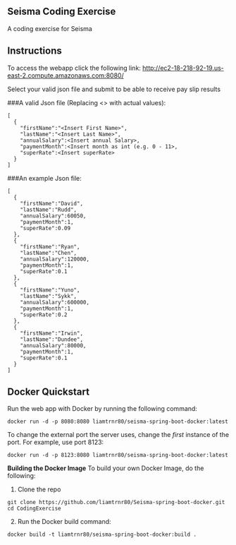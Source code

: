 ## Seisma Coding Exercise
A coding exercise for Seisma

## Instructions
To access the webapp click the following link:
http://ec2-18-218-92-19.us-east-2.compute.amazonaws.com:8080/ <br>

Select your valid json file and submit to be able to receive pay slip results

###A valid Json file (Replacing <> with actual values):
```
[
  {
    "firstName":"<Insert First Name>",
    "lastName":"<Insert Last Name>",
    "annualSalary":<Insert annual Salary>,
    "paymentMonth":<Insert month as int (e.g. 0 - 11>,
    "superRate":<Insert superRate>
  }
]

```

###An example Json file:
```
[
  {
    "firstName":"David",
    "lastName":"Rudd",
    "annualSalary":60050,
    "paymentMonth":1,
    "superRate":0.09
  },
  {
    "firstName":"Ryan",
    "lastName":"Chen",
    "annualSalary":120000,
    "paymentMonth":1,
    "superRate":0.1
  },
  {
    "firstName":"Yuno",
    "lastName":"Sykk",
    "annualSalary":600000,
    "paymentMonth":1,
    "superRate":0.2
  },
  {
    "firstName":"Irwin",
    "lastName":"Dundee",
    "annualSalary":80000,
    "paymentMonth":1,
    "superRate":0.1
  }
]

```

## Docker Quickstart
Run the web app with Docker by running the following command:
```
docker run -d -p 8080:8080 liamtrnr80/seisma-spring-boot-docker:latest
```
To change the external port the server uses, change the *first* instance of the port. For example, use port 8123:
```
docker run -d -p 8123:8080 liamtrnr80/seisma-spring-boot-docker:latest
```
**Building the Docker Image**
To build your own Docker Image, do the following:
1. Clone the repo
```
git clone https://github.com/liamtrnr80/Seisma-spring-boot-docker.git
cd CodingExercise
```
2. Run the Docker build command:
```
docker build -t liamtrnr80/seisma-spring-boot-docker:build .
```
